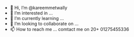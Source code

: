 - 👋 Hi, I’m @kareemmetwally
- 👀 I’m interested in ...
- 🌱 I’m currently learning ...
- 💞️ I’m looking to collaborate on ...
- 📫 How to reach me ... comtact me on 20+ 01275455336

<!---
kareemmetwally/kareemmetwally is a ✨ special ✨ repository because its `README.md` (this file) appears on your GitHub profile.
You can click the Preview link to take a look at your changes.
--->
